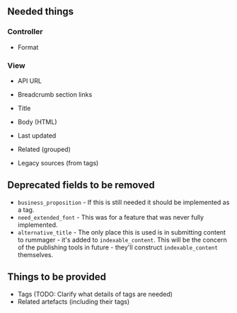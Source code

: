 
## Needed things

### Controller

* Format

### View

* API URL
* Breadcrumb section links
* Title
* Body (HTML)
* Last updated

* Related (grouped)
* Legacy sources (from tags)

## Deprecated fields to be removed

* `business_proposition` - If this is still needed it should be implemented as a tag.
* `need_extended_font` - This was for a feature that was never fully implemented.
* `alternative_title` - The only place this is used is in submitting content to rummager - it's added to `indexable_content`.
  This will be the concern of the publishing tools in future - they'll construct `indexable_content` themselves.

## Things to be provided

* Tags (TODO: Clarify what details of tags are needed)
* Related artefacts (including their tags)
